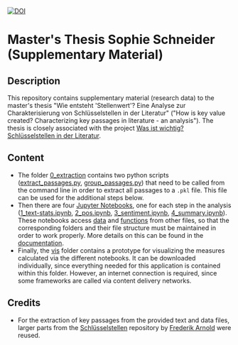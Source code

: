 [![DOI](https://zenodo.org/badge/511910541.svg)](https://zenodo.org/badge/latestdoi/511910541)

# Master's Thesis Sophie Schneider (Supplementary Material) 

## Description

This repository contains supplementary material (research data) to the master's thesis "Wie entsteht 'Stellenwert'? Eine Analyse zur Charakterisierung von Schlüsselstellen in der Literatur" ("How is key value created? Characterizing key passages in literature - an analysis"). The thesis is closely associated with the project [Was ist wichtig? Schlüsselstellen in der Literatur](https://www.projekte.hu-berlin.de/de/schluesselstellen). 

## Content

* The folder [0_extraction](0_extraction) contains two python scripts ([extract_passages.py](0_extraction/extract_passages.py), [group_passages.py](0_extraction/group_passages.py)) that need to be called from the command line in order to extract all passages to a <code>.pkl</code> file. This file can be used for the additional steps below.
* Then there are four [Jupyter Notebooks](https://jupyter.org/), one for each step in the analysis ([1_text-stats.ipynb](1_text-stats.ipynb), [2_pos.ipynb](2_pos.ipynb), [3_sentiment.ipynb](3_sentiment.ipynb), [4_summary.ipynb](4_summary.ipynb)). These notebooks access [data](data) and [functions](functions) from other files, so that the corresponding folders and their file structure must be maintained in order to work properly. More details on this can be found in the [documentation](documentation.md).
* Finally, the [vis](vis) folder contains a prototype for visualizing the measures calculated via the different notebooks. It can be downloaded individually, since everything needed for this application is contained within this folder. However, an internet connection is required, since some frameworks are called via content delivery networks.

## Credits 
* For the extraction of key passages from the provided text and data files, larger parts from the [Schlüsselstellen](https://scm.cms.hu-berlin.de/schluesselstellen) repository by [Frederik Arnold](https://scm.cms.hu-berlin.de/arnolfre) were reused.